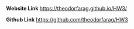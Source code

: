 **Website Link**
https://theodorfarag.github.io/HW3/

**Github Link**
https://github.com/theodorfarag/HW3